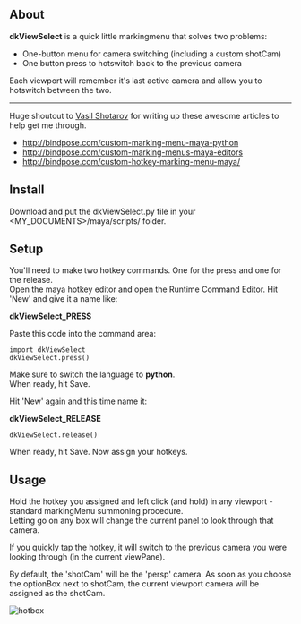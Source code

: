 ## About
__dkViewSelect__ is a quick little markingmenu that solves two problems:
* One-button menu for camera switching (including a custom shotCam)
* One button press to hotswitch back to the previous camera

Each viewport will remember it's last active camera and allow you to hotswitch between the two.

***

Huge shoutout to [Vasil Shotarov](http://bindpose.com) for writing up these awesome articles to help get me through.
* http://bindpose.com/custom-marking-menu-maya-python
* http://bindpose.com/custom-marking-menus-maya-editors
* http://bindpose.com/custom-hotkey-marking-menu-maya/



## Install
Download and put the dkViewSelect.py file in your <MY_DOCUMENTS>/maya/scripts/ folder.

## Setup
You'll need to make two hotkey commands. One for the press and one for the release.\
Open the maya hotkey editor and open the Runtime Command Editor.
Hit 'New' and give it a name like:

<b>dkViewSelect_PRESS</b>

Paste this code into the command area:
```
import dkViewSelect
dkViewSelect.press()
```
Make sure to switch the language to <b>python</b>.\
When ready, hit Save.

Hit 'New' again and this time name it:

<b>dkViewSelect_RELEASE</b>

```
dkViewSelect.release()
```
When ready, hit Save. Now assign your hotkeys.

## Usage

Hold the hotkey you assigned and left click (and hold) in any viewport - standard markingMenu summoning procedure.\
Letting go on any box will change the current panel to look through that camera.

If you quickly tap the hotkey, it will switch to the previous camera you were looking through (in the current viewPane).

By default, the 'shotCam' will be the 'persp' camera.
As soon as you choose the optionBox next to shotCam, the current viewport camera will be assigned as the shotCam.

![hotbox](https://i.imgur.com/Vjn7LZD.png)
